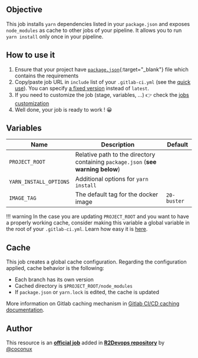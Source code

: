 ## Objective

This job installs `yarn` dependencies listed in your `package.json` and exposes
`node_modules` as cache to other jobs of your pipeline. It allows you to run
`yarn install` only once in your pipeline.


## How to use it

1. Ensure that your project have
   [`package.json`](https://classic.yarnpkg.com/en/docs/package-json/){:target="_blank"}
   file which contains the requirements
1. Copy/paste job URL in `include` list of your `.gitlab-ci.yml` (see the [quick use](https://docs.r2devops.io/get-started/use-templates/#use-a-template)). You can specify [a fixed version](https://docs.r2devops.io/get-started/use-templates/#versioning) instead of `latest`.
3. If you need to customize the job (stage, variables, ...) 👉 check the [jobs
   customization](https://docs.r2devops.io/get-started/use-templates/#job-templates-customization)
4. Well done, your job is ready to work ! 😀

## Variables

| Name | Description | Default |
| ---- | ----------- | ------- |
| `PROJECT_ROOT` | Relative path to the directory containing `package.json` (**see warning below**)  | ` ` |
| `YARN_INSTALL_OPTIONS` | Additional options for `yarn install` | ` ` |
| `IMAGE_TAG` | The default tag for the docker image | `20-buster`  |

!!! warning
    In the case you are updating `PROJECT_ROOT` and you want to have a properly working cache,
    consider making this variable a global variable in the root of your `.gitlab-ci.yml`. Learn how
    easy it is [here](https://docs.gitlab.com/ee/ci/variables/#create-a-custom-cicd-variable-in-the-gitlab-ciyml-file).

## Cache

This job creates a global cache configuration. Regarding the configuration
applied, cache behavior is the following:

* Each branch has its own version
* Cached directory is `$PROJECT_ROOT/node_modules`
* If `package.json` or `yarn.lock` is edited, the cache is updated

More information on Gitlab caching mechanism in [Gitlab CI/CD caching
documentation](https://docs.gitlab.com/ee/ci/caching/index.html).



## Author
This resource is an **[official job](https://docs.r2devops.io/get-started/faq/#use-a-template)** added in [**R2Devops repository**](https://gitlab.com/r2devops/hub) by [@coconux](https://gitlab.com/coconux)
